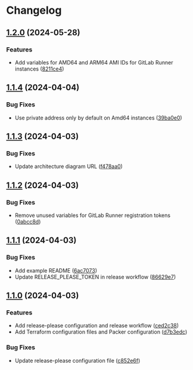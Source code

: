 # Changelog

## [1.2.0](https://github.com/nesty92/terraform-aws-gitlab-runner-autoscaler/compare/1.1.4...1.2.0) (2024-05-28)


### Features

* Add variables for AMD64 and ARM64 AMI IDs for GitLab Runner instances ([8211ce4](https://github.com/nesty92/terraform-aws-gitlab-runner-autoscaler/commit/8211ce4f8deaabe92ed3707374c5305d60617ce9))

## [1.1.4](https://github.com/nesty92/terraform-aws-gitlab-runner-autoscaler/compare/1.1.3...1.1.4) (2024-04-04)


### Bug Fixes

* Use private address only by default on Amd64 instances ([39ba0e0](https://github.com/nesty92/terraform-aws-gitlab-runner-autoscaler/commit/39ba0e034462cf1bd9bfbc85dbb883b27bdc0e6a))

## [1.1.3](https://github.com/nesty92/terraform-aws-gitlab-runner-autoscaler/compare/1.1.2...1.1.3) (2024-04-03)


### Bug Fixes

* Update architecture diagram URL ([f478aa0](https://github.com/nesty92/terraform-aws-gitlab-runner-autoscaler/commit/f478aa0a77d6cc787f5178870aceac89a2fa1677))

## [1.1.2](https://github.com/nesty92/terraform-aws-gitlab-runner-autoscaler/compare/1.1.1...1.1.2) (2024-04-03)


### Bug Fixes

* Remove unused variables for GitLab Runner registration tokens ([0abcc8d](https://github.com/nesty92/terraform-aws-gitlab-runner-autoscaler/commit/0abcc8daa1c70dc45f92de17565b6c72ed855ae2))

## [1.1.1](https://github.com/nesty92/terraform-aws-gitlab-runner-autoscaler/compare/1.1.0...1.1.1) (2024-04-03)


### Bug Fixes

* Add example README ([6ac7073](https://github.com/nesty92/terraform-aws-gitlab-runner-autoscaler/commit/6ac7073f1c63da5896b7d7dbfbf523923efac0de))
* Update RELEASE_PLEASE_TOKEN in release workflow ([86629e7](https://github.com/nesty92/terraform-aws-gitlab-runner-autoscaler/commit/86629e725bfde51e5adfbb8c3af321a9057bba75))

## [1.1.0](https://github.com/nesty92/terraform-aws-gitlab-runner-autoscaler/compare/v1.0.0...1.1.0) (2024-04-03)


### Features

* Add release-please configuration and release workflow ([ced2c38](https://github.com/nesty92/terraform-aws-gitlab-runner-autoscaler/commit/ced2c386b6cc08469f07b12fcf8cd804187c1a55))
* Add Terraform configuration files and Packer configuration ([d7b3edc](https://github.com/nesty92/terraform-aws-gitlab-runner-autoscaler/commit/d7b3edc5462da54046517d91589f2f566733b5d1))


### Bug Fixes

* Update release-please configuration file ([c852e6f](https://github.com/nesty92/terraform-aws-gitlab-runner-autoscaler/commit/c852e6f01a630e2e7e9ce281a088c6bd4a7cb831))
